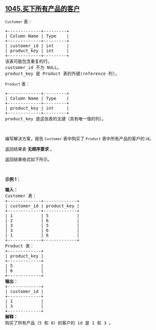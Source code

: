 ## [1045.买下所有产品的客户](https://leetcode.cn/problems/customers-who-bought-all-products/)
<p><code>Customer</code>&nbsp;表：</p>

<pre>
+-------------+---------+
| Column Name | Type    |
+-------------+---------+
| customer_id | int     |
| product_key | int     |
+-------------+---------+
该表可能包含重复的行。
customer_id 不为 NULL。
product_key 是 Product 表的外键(reference 列)。
</pre>

<p><code>Product</code>&nbsp;表：</p>

<pre>
+-------------+---------+
| Column Name | Type    |
+-------------+---------+
| product_key | int     |
+-------------+---------+
product_key 是这张表的主键（具有唯一值的列）。
</pre>

<p>&nbsp;</p>

<p>编写解决方案，报告&nbsp;<code>Customer</code> 表中购买了 <code>Product</code> 表中所有产品的客户的 id。</p>

<p>返回结果表 <strong>无顺序要求</strong> 。</p>

<p>返回结果格式如下所示。</p>

<p>&nbsp;</p>

<p><strong>示例 1：</strong></p>

<pre>
<strong>输入：</strong>
Customer 表：
+-------------+-------------+
| customer_id | product_key |
+-------------+-------------+
| 1           | 5           |
| 2           | 6           |
| 3           | 5           |
| 3           | 6           |
| 1           | 6           |
+-------------+-------------+
Product 表：
+-------------+
| product_key |
+-------------+
| 5           |
| 6           |
+-------------+
<strong>输出：</strong>
+-------------+
| customer_id |
+-------------+
| 1           |
| 3           |
+-------------+
<strong>解释：</strong>
购买了所有产品（5 和 6）的客户的 id 是 1 和 3 。
</pre>
